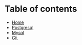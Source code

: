 # Table of contents

* [Home](README.md)
* [Postgresql](database/postgresql.md)
* [Mysql](database/mysql.md)
* [Git](git/git.md)
